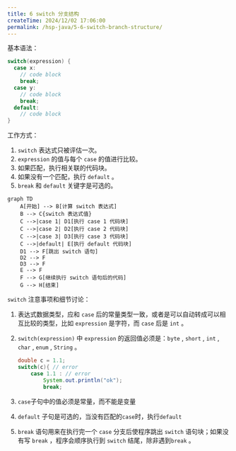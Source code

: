```yaml
---
title: 6 switch 分支结构
createTime: 2024/12/02 17:06:00
permalink: /hsp-java/5-6-switch-branch-structure/
---
```


基本语法：


```java
switch(expression) {
  case x:
    // code block
    break;
  case y:
    // code block
    break;
  default:
    // code block
}
```


工作方式：

1. `switch` 表达式只被评估一次。
2. `expression` 的值与每个 `case` 的值进行比较。
3. 如果匹配，执行相关联的代码块。
4. 如果没有一个匹配，执行 `default`  。
5. `break` 和 `default` 关键字是可选的。

```mermaid
graph TD
    A[开始] --> B[计算 switch 表达式]
    B --> C{switch 表达式值}
    C -->|case 1| D1[执行 case 1 代码块]
    C -->|case 2| D2[执行 case 2 代码块]
    C -->|case 3| D3[执行 case 3 代码块]
    C -->|default| E[执行 default 代码块]
    D1 --> F[跳出 switch 语句]
    D2 --> F
    D3 --> F
    E --> F
    F --> G[继续执行 switch 语句后的代码]
    G --> H[结束]
```


`switch` 注意事项和细节讨论：

1. 表达式数据类型，应和 `case` 后的常量类型一致，或者是可以自动转成可以相互比较的类型，比如 `expression` 是字符，而 `case` 后是 `int` 。
2. `switch(expression)` 中 `expression` 的返回值必须是：`byte` , `short` , `int` , `char` , `enum` , `String` 。

	```java
	double c = 1.1;
	switch(c){ // error
		case 1.1 : // error
			System.out.println("ok");
			break;
	```

3. `case`子句中的值必须是常量，而不能是变量
4. `default` 子句是可选的，当没有匹配的`case`时，执行`default`
5. `break` 语句用来在执行完一个 `case` 分支后使程序跳出 `switch` 语句块；如果没有写 `break` ，程序会顺序执行到 `switch` 结尾，除非遇到`break`  。
